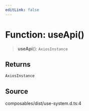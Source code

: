 ```yaml
---
editLink: false
---
```


# Function: useApi()

> **useApi**(): `AxiosInstance`

## Returns

`AxiosInstance`

## Source

composables/dist/use-system.d.ts:4
